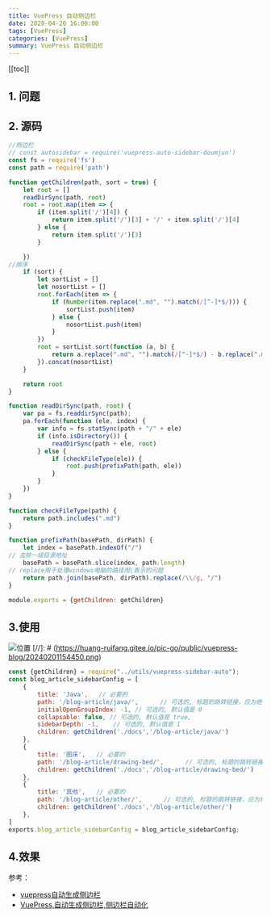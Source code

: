```yaml
---
title: VuePress 自动侧边栏
date: 2020-04-20 16:00:00
tags: [VuePress]
categories: [VuePress]
summary: VuePress 自动侧边栏
---
```

[[toc]]

## 1. 问题

## 2. 源码

```js
//侧边栏
// const autosidebar = require('vuepress-auto-sidebar-doumjun')
const fs = require('fs')
const path = require('path')

function getChildren(path, sort = true) {
    let root = []
    readDirSync(path, root)
    root = root.map(item => {
        if (item.split('/')[4]) {
            return item.split('/')[3] + '/' + item.split('/')[4]
        } else {
            return item.split('/')[3]
        }

    })
//排序
    if (sort) {
        let sortList = []
        let nosortList = []
        root.forEach(item => {
            if (Number(item.replace(".md", "").match(/[^-]*$/))) {
                sortList.push(item)
            } else {
                nosortList.push(item)
            }
        })
        root = sortList.sort(function (a, b) {
            return a.replace(".md", "").match(/[^-]*$/) - b.replace(".md", "").match(/[^-]*$/)
        }).concat(nosortList)
    }

    return root
}

function readDirSync(path, root) {
    var pa = fs.readdirSync(path);
    pa.forEach(function (ele, index) {
        var info = fs.statSync(path + "/" + ele)
        if (info.isDirectory()) {
            readDirSync(path + ele, root)
        } else {
            if (checkFileType(ele)) {
                root.push(prefixPath(path, ele))
            }
        }
    })
}

function checkFileType(path) {
    return path.includes(".md")
}

function prefixPath(basePath, dirPath) {
    let index = basePath.indexOf("/")
// 去除一级目录地址
    basePath = basePath.slice(index, path.length)
// replace用于处理windows电脑的路径用\表示的问题
    return path.join(basePath, dirPath).replace(/\\/g, "/")
}

module.exports = {getChildren: getChildren}

```
## 3.使用
![位置](https://gitee.com/huang-ruifang/pic-go/raw/master/public/vuepress-blog/20240201154450.png)
[//]: # (https://huang-ruifang.gitee.io/pic-go/public/vuepress-blog/20240201154450.png)
```js
const {getChildren} = require("../utils/vuepress-sidebar-auto");
const blog_article_sidebarConfig = [
    {
        title: 'Java',   // 必要的
        path: '/blog-article/java/',      // 可选的, 标题的跳转链接，应为绝对路径且必须存在
        initialOpenGroupIndex: -1, // 可选的, 默认值是 0
        collapsable: false, // 可选的, 默认值是 true,
        sidebarDepth: -1,    // 可选的, 默认值是 1
        children: getChildren('./docs','/blog-article/java/')
    },
    {
        title: '图床',   // 必要的
        path: '/blog-article/drawing-bed/',      // 可选的, 标题的跳转链接，应为绝对路径且必须存在
        children: getChildren('./docs','/blog-article/drawing-bed/')
    },
    {
        title: '其他',   // 必要的
        path: '/blog-article/other/',      // 可选的, 标题的跳转链接，应为绝对路径且必须存在
        children: getChildren('./docs','/blog-article/other/')
    },
]
exports.blog_article_sidebarConfig = blog_article_sidebarConfig;
```
## 4.效果

参考：

- [vuepress自动生成侧边栏](https://blog.csdn.net/Ma_lunan/article/details/125894931?spm=1001.2101.3001.6650.7&utm_medium=distribute.pc_relevant.none-task-blog-2%7Edefault%7EBlogCommendFromBaidu%7ERate-7-125894931-blog-116207129.235%5Ev43%5Epc_blog_bottom_relevance_base8&depth_1-utm_source=distribute.pc_relevant.none-task-blog-2%7Edefault%7EBlogCommendFromBaidu%7ERate-7-125894931-blog-116207129.235%5Ev43%5Epc_blog_bottom_relevance_base8&utm_relevant_index=12)
- [VuePress,自动生成侧边栏,侧边栏自动化](https://juejin.cn/post/7045168740643635237)
